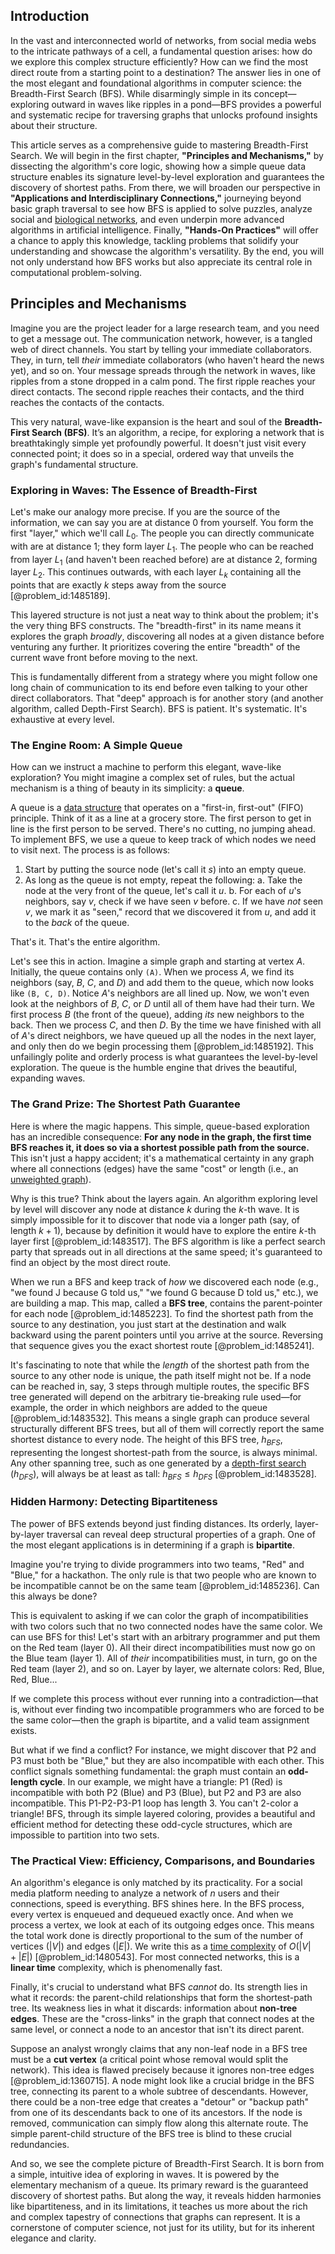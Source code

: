 ## Introduction
In the vast and interconnected world of networks, from social media webs to the intricate pathways of a cell, a fundamental question arises: how do we explore this complex structure efficiently? How can we find the most direct route from a starting point to a destination? The answer lies in one of the most elegant and foundational algorithms in computer science: the Breadth-First Search (BFS). While disarmingly simple in its concept—exploring outward in waves like ripples in a pond—BFS provides a powerful and systematic recipe for traversing graphs that unlocks profound insights about their structure.

This article serves as a comprehensive guide to mastering Breadth-First Search. We will begin in the first chapter, **"Principles and Mechanisms,"** by dissecting the algorithm's core logic, showing how a simple queue data structure enables its signature level-by-level exploration and guarantees the discovery of shortest paths. From there, we will broaden our perspective in **"Applications and Interdisciplinary Connections,"** journeying beyond basic graph traversal to see how BFS is applied to solve puzzles, analyze social and [biological networks](@article_id:267239), and even underpin more advanced algorithms in artificial intelligence. Finally, **"Hands-On Practices"** will offer a chance to apply this knowledge, tackling problems that solidify your understanding and showcase the algorithm's versatility. By the end, you will not only understand how BFS works but also appreciate its central role in computational problem-solving.

## Principles and Mechanisms

Imagine you are the project leader for a large research team, and you need to get a message out. The communication network, however, is a tangled web of direct channels. You start by telling your immediate collaborators. They, in turn, tell *their* immediate collaborators (who haven't heard the news yet), and so on. Your message spreads through the network in waves, like ripples from a stone dropped in a calm pond. The first ripple reaches your direct contacts. The second ripple reaches their contacts, and the third reaches the contacts of the contacts.

This very natural, wave-like expansion is the heart and soul of the **Breadth-First Search (BFS)**. It’s an algorithm, a recipe, for exploring a network that is breathtakingly simple yet profoundly powerful. It doesn't just visit every connected point; it does so in a special, ordered way that unveils the graph's fundamental structure.

### Exploring in Waves: The Essence of Breadth-First

Let's make our analogy more precise. If you are the source of the information, we can say you are at distance 0 from yourself. You form the first "layer," which we'll call $L_0$. The people you can directly communicate with are at distance 1; they form layer $L_1$. The people who can be reached from layer $L_1$ (and haven't been reached before) are at distance 2, forming layer $L_2$. This continues outwards, with each layer $L_k$ containing all the points that are exactly $k$ steps away from the source [@problem_id:1485189].

This layered structure is not just a neat way to think about the problem; it's the very thing BFS constructs. The "breadth-first" in its name means it explores the graph *broadly*, discovering all nodes at a given distance before venturing any further. It prioritizes covering the entire "breadth" of the current wave front before moving to the next.

This is fundamentally different from a strategy where you might follow one long chain of communication to its end before even talking to your other direct collaborators. That "deep" approach is for another story (and another algorithm, called Depth-First Search). BFS is patient. It's systematic. It's exhaustive at every level.

### The Engine Room: A Simple Queue

How can we instruct a machine to perform this elegant, wave-like exploration? You might imagine a complex set of rules, but the actual mechanism is a thing of beauty in its simplicity: a **queue**.

A queue is a [data structure](@article_id:633770) that operates on a "first-in, first-out" (FIFO) principle. Think of it as a line at a grocery store. The first person to get in line is the first person to be served. There's no cutting, no jumping ahead. To implement BFS, we use a queue to keep track of which nodes we need to visit next. The process is as follows:

1.  Start by putting the source node (let's call it $s$) into an empty queue.
2.  As long as the queue is not empty, repeat the following:
    a.  Take the node at the very front of the queue, let's call it $u$.
    b.  For each of $u$'s neighbors, say $v$, check if we have seen $v$ before.
    c.  If we have *not* seen $v$, we mark it as "seen," record that we discovered it from $u$, and add it to the *back* of the queue.

That's it. That's the entire algorithm.

Let's see this in action. Imagine a simple graph and starting at vertex $A$. Initially, the queue contains only `(A)`. When we process $A$, we find its neighbors (say, $B$, $C$, and $D$) and add them to the queue, which now looks like `(B, C, D)`. Notice $A$'s neighbors are all lined up. Now, we won't even look at the neighbors of $B$, $C$, or $D$ until all of them have had their turn. We first process $B$ (the front of the queue), adding *its* new neighbors to the back. Then we process $C$, and then $D$. By the time we have finished with all of $A$'s direct neighbors, we have queued up all the nodes in the next layer, and only then do we begin processing them [@problem_id:1485192]. This unfailingly polite and orderly process is what guarantees the level-by-level exploration. The queue is the humble engine that drives the beautiful, expanding waves.

### The Grand Prize: The Shortest Path Guarantee

Here is where the magic happens. This simple, queue-based exploration has an incredible consequence: **For any node in the graph, the first time BFS reaches it, it does so via a shortest possible path from the source.** This isn't just a happy accident; it's a mathematical certainty in any graph where all connections (edges) have the same "cost" or length (i.e., an [unweighted graph](@article_id:274574)).

Why is this true? Think about the layers again. An algorithm exploring level by level will discover any node at distance $k$ during the $k$-th wave. It is simply impossible for it to discover that node via a longer path (say, of length $k+1$), because by definition it would have to explore the entire $k$-th layer first [@problem_id:1483517]. The BFS algorithm is like a perfect search party that spreads out in all directions at the same speed; it's guaranteed to find an object by the most direct route.

When we run a BFS and keep track of *how* we discovered each node (e.g., "we found J because G told us," "we found G because D told us," etc.), we are building a map. This map, called a **BFS tree**, contains the parent-pointer for each node [@problem_id:1485223]. To find the shortest path from the source to any destination, you just start at the destination and walk backward using the parent pointers until you arrive at the source. Reversing that sequence gives you the exact shortest route [@problem_id:1485241].

It's fascinating to note that while the *length* of the shortest path from the source to any other node is unique, the path itself might not be. If a node can be reached in, say, 3 steps through multiple routes, the specific BFS tree generated will depend on the arbitrary tie-breaking rule used—for example, the order in which neighbors are added to the queue [@problem_id:1483532]. This means a single graph can produce several structurally different BFS trees, but all of them will correctly report the same shortest distance to every node. The height of this BFS tree, $h_{BFS}$, representing the longest shortest-path from the source, is always minimal. Any other spanning tree, such as one generated by a [depth-first search](@article_id:270489) ($h_{DFS}$), will always be at least as tall: $h_{BFS} \le h_{DFS}$ [@problem_id:1483528].

### Hidden Harmony: Detecting Bipartiteness

The power of BFS extends beyond just finding distances. Its orderly, layer-by-layer traversal can reveal deep structural properties of a graph. One of the most elegant applications is in determining if a graph is **bipartite**.

Imagine you're trying to divide programmers into two teams, "Red" and "Blue," for a hackathon. The only rule is that two people who are known to be incompatible cannot be on the same team [@problem_id:1485236]. Can this always be done?

This is equivalent to asking if we can color the graph of incompatibilities with two colors such that no two connected nodes have the same color. We can use BFS for this! Let's start with an arbitrary programmer and put them on the Red team (layer 0). All their direct incompatibilities must now go on the Blue team (layer 1). All of *their* incompatibilities must, in turn, go on the Red team (layer 2), and so on. Layer by layer, we alternate colors: Red, Blue, Red, Blue...

If we complete this process without ever running into a contradiction—that is, without ever finding two incompatible programmers who are forced to be the same color—then the graph is bipartite, and a valid team assignment exists.

But what if we find a conflict? For instance, we might discover that P2 and P3 must both be "Blue," but they are also incompatible with each other. This conflict signals something fundamental: the graph must contain an **odd-length cycle**. In our example, we might have a triangle: P1 (Red) is incompatible with both P2 (Blue) and P3 (Blue), but P2 and P3 are also incompatible. This P1-P2-P3-P1 loop has length 3. You can't 2-color a triangle! BFS, through its simple layered coloring, provides a beautiful and efficient method for detecting these odd-cycle structures, which are impossible to partition into two sets.

### The Practical View: Efficiency, Comparisons, and Boundaries

An algorithm's elegance is only matched by its practicality. For a social media platform needing to analyze a network of $n$ users and their connections, speed is everything. BFS shines here. In the BFS process, every vertex is enqueued and dequeued exactly once. And when we process a vertex, we look at each of its outgoing edges once. This means the total work done is directly proportional to the sum of the number of vertices ($|V|$) and edges ($|E|$). We write this as a [time complexity](@article_id:144568) of $O(|V|+|E|)$ [@problem_id:1480543]. For most connected networks, this is a **linear time** complexity, which is phenomenally fast.

Finally, it's crucial to understand what BFS *cannot* do. Its strength lies in what it records: the parent-child relationships that form the shortest-path tree. Its weakness lies in what it discards: information about **non-tree edges**. These are the "cross-links" in the graph that connect nodes at the same level, or connect a node to an ancestor that isn't its direct parent.

Suppose an analyst wrongly claims that any non-leaf node in a BFS tree must be a **cut vertex** (a critical point whose removal would split the network). This idea is flawed precisely because it ignores non-tree edges [@problem_id:1360715]. A node might look like a crucial bridge in the BFS tree, connecting its parent to a whole subtree of descendants. However, there could be a non-tree edge that creates a "detour" or "backup path" from one of its descendants back to one of its ancestors. If the node is removed, communication can simply flow along this alternate route. The simple parent-child structure of the BFS tree is blind to these crucial redundancies.

And so, we see the complete picture of Breadth-First Search. It is born from a simple, intuitive idea of exploring in waves. It is powered by the elementary mechanism of a queue. Its primary reward is the guaranteed discovery of shortest paths. But along the way, it reveals hidden harmonies like bipartiteness, and in its limitations, it teaches us more about the rich and complex tapestry of connections that graphs can represent. It is a cornerstone of computer science, not just for its utility, but for its inherent elegance and clarity.
